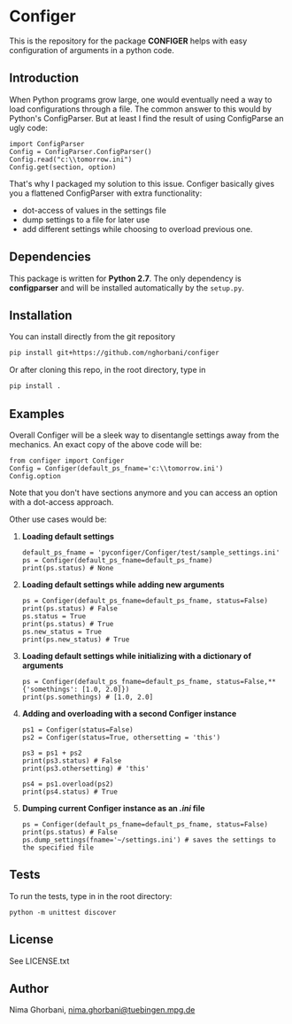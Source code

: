 Configer
========

This is the repository for the package **CONFIGER** helps with easy configuration of arguments in a python code.

Introduction
------------

When Python programs grow large, one would eventually need a way to load configurations through a file. The common answer to this would by Python's ConfigParser. But at least I find the result of using ConfigParse an ugly code:
```
import ConfigParser
Config = ConfigParser.ConfigParser()
Config.read("c:\\tomorrow.ini")
Config.get(section, option)
```

That's why I packaged my solution to this issue. Configer basically gives you a flattened ConfigParser with extra functionality:
- dot-access of values in the settings file
- dump settings to a file for later use
- add different settings while choosing to overload previous one.

Dependencies
------------

This package is written for **Python 2.7**.
The only dependency is **configparser** and will be installed automatically by the ``setup.py``.

Installation
------------
You can install directly from the git repository
```bash
pip install git+https://github.com/nghorbani/configer
```
Or after cloning this repo, in the root directory, type in
```bash
pip install .
```

Examples
--------

Overall Configer will be a sleek way to disentangle settings away from the mechanics. An exact copy of the above code will be:
```
from configer import Configer
Config = Configer(default_ps_fname='c:\\tomorrow.ini')
Config.option
```

Note that you don't have sections anymore and you can access an option with a dot-access approach.

Other use cases would be:

1. **Loading default settings**
    ```
    default_ps_fname = 'pyconfiger/Configer/test/sample_settings.ini'
    ps = Configer(default_ps_fname=default_ps_fname)
    print(ps.status) # None
    ```

2. **Loading default settings while adding new arguments**
    ```
    ps = Configer(default_ps_fname=default_ps_fname, status=False)
    print(ps.status) # False
    ps.status = True
    print(ps.status) # True
    ps.new_status = True
    print(ps.new_status) # True
    ```

3. **Loading default settings while initializing with a dictionary of arguments**
    ```
    ps = Configer(default_ps_fname=default_ps_fname, status=False,**{'somethings': [1.0, 2.0]})
    print(ps.somethings) # [1.0, 2.0]
    ```

4. **Adding and overloading with a second Configer instance**
    ```
    ps1 = Configer(status=False)
    ps2 = Configer(status=True, othersetting = 'this')

    ps3 = ps1 + ps2
    print(ps3.status) # False
    print(ps3.othersetting) # 'this'

    ps4 = ps1.overload(ps2)
    print(ps4.status) # True
    ```

5. **Dumping current Configer instance as an *.ini* file**
    ```
    ps = Configer(default_ps_fname=default_ps_fname, status=False)
    print(ps.status) # False
    ps.dump_settings(fname='~/settings.ini') # saves the settings to the specified file
    ```

Tests
-----

To run the tests, type in in the root directory:
```
python -m unittest discover
```

License
-------

See LICENSE.txt

Author
------

Nima Ghorbani, nima.ghorbani@tuebingen.mpg.de
